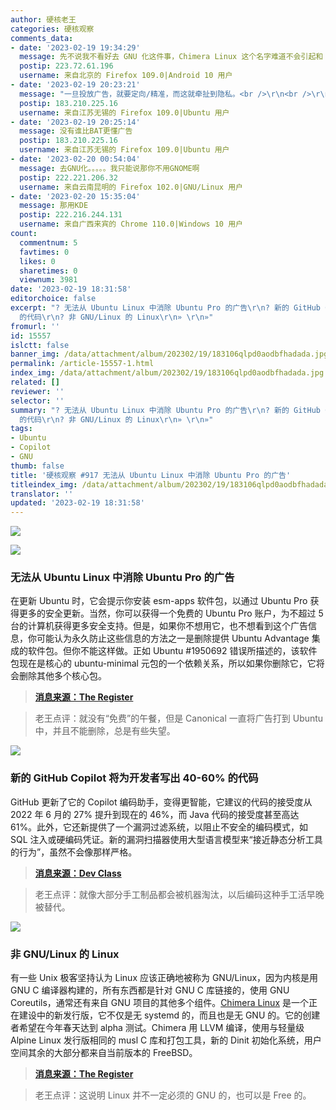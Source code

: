 ```yaml
---
author: 硬核老王
categories: 硬核观察
comments_data:
- date: '2023-02-19 19:34:29'
  message: 先不说我不看好去 GNU 化这件事，Chimera Linux 这个名字难道不会引起和 Chimera OS 的混淆？
  postip: 223.72.61.196
  username: 来自北京的 Firefox 109.0|Android 10 用户
- date: '2023-02-19 20:23:21'
  message: "一旦投放广告，就要定向/精准，而这就牵扯到隐私。<br />\r\n<br />\r\n毕竟只有通过分析浏览记录以及键盘输入才能确定哪个广告更适合。"
  postip: 183.210.225.16
  username: 来自江苏无锡的 Firefox 109.0|Ubuntu 用户
- date: '2023-02-19 20:25:14'
  message: 没有谁比BAT更懂广告
  postip: 183.210.225.16
  username: 来自江苏无锡的 Firefox 109.0|Ubuntu 用户
- date: '2023-02-20 00:54:04'
  message: 去GNU化。。。。。我只能说那你不用GNOME啊
  postip: 222.221.206.32
  username: 来自云南昆明的 Firefox 102.0|GNU/Linux 用户
- date: '2023-02-20 15:35:04'
  message: 那用KDE
  postip: 222.216.244.131
  username: 来自广西来宾的 Chrome 110.0|Windows 10 用户
count:
  commentnum: 5
  favtimes: 0
  likes: 0
  sharetimes: 0
  viewnum: 3981
date: '2023-02-19 18:31:58'
editorchoice: false
excerpt: "? 无法从 Ubuntu Linux 中消除 Ubuntu Pro 的广告\r\n? 新的 GitHub Copilot 将为开发者写出 40-60%
  的代码\r\n? 非 GNU/Linux 的 Linux\r\n» \r\n»"
fromurl: ''
id: 15557
islctt: false
banner_img: /data/attachment/album/202302/19/183106qlpd0aodbfhadada.jpg
permalink: /article-15557-1.html
index_img: /data/attachment/album/202302/19/183106qlpd0aodbfhadada.jpg
related: []
reviewer: ''
selector: ''
summary: "? 无法从 Ubuntu Linux 中消除 Ubuntu Pro 的广告\r\n? 新的 GitHub Copilot 将为开发者写出 40-60%
  的代码\r\n? 非 GNU/Linux 的 Linux\r\n» \r\n»"
tags:
- Ubuntu
- Copilot
- GNU
thumb: false
title: '硬核观察 #917 无法从 Ubuntu Linux 中消除 Ubuntu Pro 的广告'
titleindex_img: /data/attachment/album/202302/19/183106qlpd0aodbfhadada.jpg
translator: ''
updated: '2023-02-19 18:31:58'
---
```


![](/data/attachment/album/202302/19/183106qlpd0aodbfhadada.jpg)


![](/data/attachment/album/202302/19/183115f7aiba76rihkyaty.jpg)


### 无法从 Ubuntu Linux 中消除 Ubuntu Pro 的广告


在更新 Ubuntu 时，它会提示你安装 esm-apps 软件包，以通过 Ubuntu Pro 获得更多的安全更新。当然，你可以获得一个免费的 Ubuntu Pro 账户，为不超过 5 台的计算机获得更多安全支持。但是，如果你不想用它，也不想看到这个广告信息，你可能认为永久防止这些信息的方法之一是删除提供 Ubuntu Advantage 集成的软件包。但你不能这样做。正如 Ubuntu #1950692 错误所描述的，该软件包现在是核心的 ubuntu-minimal 元包的一个依赖关系，所以如果你删除它，它将会删除其他多个核心包。



> 
> **[消息来源：The Register](https://www.theregister.com/2023/02/17/ubuntu_advantage/)**
> 
> 
> 



> 
> 老王点评：就没有“免费”的午餐，但是 Canonical 一直将广告打到 Ubuntu 中，并且不能删除，总是有些失望。
> 
> 
> 


![](/data/attachment/album/202302/19/183126wr6xhfk6868vafrv.jpg)


### 新的 GitHub Copilot 将为开发者写出 40-60% 的代码


GitHub 更新了它的 Copilot 编码助手，变得更智能，它建议的代码的接受度从 2022 年 6 月的 27% 提升到现在的 46%，而 Java 代码的接受度甚至高达 61%。此外，它还新提供了一个漏洞过滤系统，以阻止不安全的编码模式，如 SQL 注入或硬编码凭证。新的漏洞扫描器使用大型语言模型来“接近静态分析工具的行为”，虽然不会像那样严格。



> 
> **[消息来源：Dev Class](https://devclass.com/2023/02/16/github-claims-new-smarter-copilot-will-block-insecure-code-writes-40-60-of-developer-output/)**
> 
> 
> 



> 
> 老王点评：就像大部分手工制品都会被机器淘汰，以后编码这种手工活早晚被替代。
> 
> 
> 


![](/data/attachment/album/202302/19/183140hr8e2jee3zyzb0hj.jpg)


### 非 GNU/Linux 的 Linux


有一些 Unix 极客坚持认为 Linux 应该正确地被称为 GNU/Linux，因为内核是用 GNU C 编译器构建的，所有东西都是针对 GNU C 库链接的，使用 GNU Coreutils，通常还有来自 GNU 项目的其他多个组件。[Chimera Linux](https://chimera-linux.org/) 是一个正在建设中的新发行版，它不仅是无 systemd 的，而且也是无 GNU 的。它的创建者希望在今年春天达到 alpha 测试。Chimera 用 LLVM 编译，使用与轻量级 Alpine Linux 发行版相同的 musl C 库和打包工具，新的 Dinit 初始化系统，用户空间其余的大部分都来自当前版本的 FreeBSD。



> 
> **[消息来源：The Register](https://www.theregister.com/2023/02/13/chimera_non_gnu_linux)**
> 
> 
> 



> 
> 老王点评：这说明 Linux 并不一定必须的 GNU 的，也可以是 Free 的。
> 
> 
>